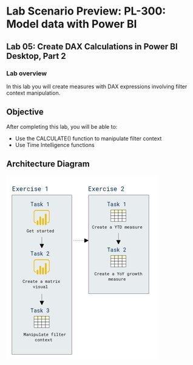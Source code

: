 # Lab Scenario Preview: PL-300: Model data with Power BI

## Lab 05: Create DAX Calculations in Power BI Desktop, Part 2

### Lab overview

In this lab you will create measures with DAX expressions involving filter context manipulation. 

## Objective
  
After completing this lab, you will be able to:

- Use the CALCULATE() function to manipulate filter context
- Use Time Intelligence functions

## Architecture Diagram

  ![](media/Mod5.png)
